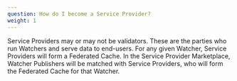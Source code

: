 ```yaml
---
question: How do I become a Service Provider?
weight: 1
---
```


Service Providers may or may not be validators. These are the parties who run Watchers and serve data to end-users. For any given Watcher, Service Providers will form a Federated Cache. In the Service Provider Marketplace, Watcher Publishers will be matched with Service Providers, who will form the Federated Cache for that Watcher. 
